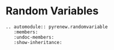 # Random Variables

```{eval-rst}
.. automodule:: pyrenew.randomvariable
   :members:
   :undoc-members:
   :show-inheritance:
```
